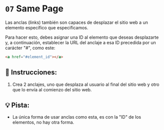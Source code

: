 # `07` Same Page

Las anclas (links) también son capaces de desplazar el sitio web a un elemento específico que especificamos.

Para hacer esto, debes asignar una ID al elemento que deseas desplazarte y, a continuación, establecer la URL del anclaje a esa ID precedida por un carácter "#", como este:

```html
<a href="#element_id"></a>
```
## 📝 Instrucciones:

1. Crea 2 anclajes, uno que desplaza al usuario al final del sitio web y otro que lo envía al comienzo del sitio web.

## 💡 Pista:

- La única forma de usar anclas como esta, es con la "ID" de los elementos, no hay otra forma.